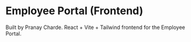 # Employee Portal (Frontend)

Built by Pranay Charde. React + Vite + Tailwind frontend for the Employee Portal.
